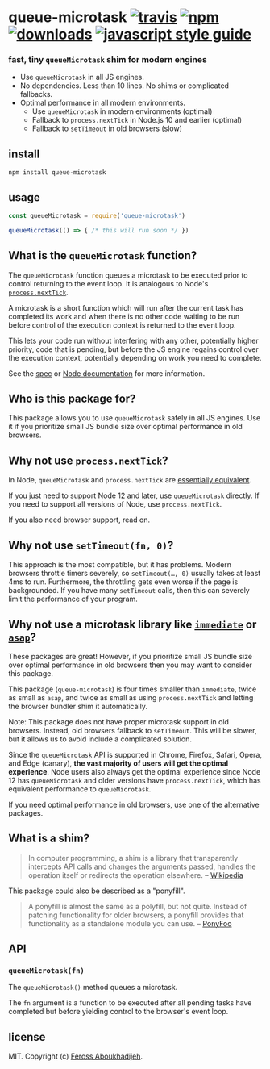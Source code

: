 # queue-microtask [![travis][travis-image]][travis-url] [![npm][npm-image]][npm-url] [![downloads][downloads-image]][downloads-url] [![javascript style guide][standard-image]][standard-url]

[travis-image]: https://img.shields.io/travis/feross/queue-microtask/master.svg
[travis-url]: https://travis-ci.org/feross/queue-microtask
[npm-image]: https://img.shields.io/npm/v/queue-microtask.svg
[npm-url]: https://npmjs.org/package/queue-microtask
[downloads-image]: https://img.shields.io/npm/dm/queue-microtask.svg
[downloads-url]: https://npmjs.org/package/queue-microtask
[standard-image]: https://img.shields.io/badge/code_style-standard-brightgreen.svg
[standard-url]: https://standardjs.com

### fast, tiny `queueMicrotask` shim for modern engines

- Use `queueMicrotask` in all JS engines.
- No dependencies. Less than 10 lines. No shims or complicated fallbacks.
- Optimal performance in all modern environments.
  - Use `queueMicrotask` in modern environments (optimal)
  - Fallback to `process.nextTick` in Node.js 10 and earlier (optimal)
  - Fallback to `setTimeout` in old browsers (slow)

## install

```
npm install queue-microtask
```

## usage

```js
const queueMicrotask = require('queue-microtask')

queueMicrotask(() => { /* this will run soon */ })
```

## What is the `queueMicrotask` function?

The `queueMicrotask` function queues a microtask to be executed prior to control returning to the event loop. It is analogous to Node's [`process.nextTick`](https://nodejs.org/api/process.html#process_process_nexttick_callback_args).

A microtask is a short function which will run after the current task has completed its work and when there is no other code waiting to be run before control of the execution context is returned to the event loop.

This lets your code run without interfering with any other, potentially higher priority, code that is pending, but before the JS engine regains control over the execution context, potentially depending on work you need to complete.

See the [spec](https://html.spec.whatwg.org/multipage/timers-and-user-prompts.html#microtask-queuing) or [Node documentation](https://nodejs.org/api/globals.html#globals_queuemicrotask_callback) for more information.

## Who is this package for?

This package allows you to use `queueMicrotask` safely in all JS engines. Use it if you prioritize small JS bundle size over optimal performance in old browsers.

## Why not use `process.nextTick`?

In Node, `queueMicrotask` and `process.nextTick` are [essentially equivalent](https://nodejs.org/api/globals.html#globals_queuemicrotask_callback).

If you just need to support Node 12 and later, use `queueMicrotask` directly. If you need to support all versions of Node, use `process.nextTick`.

If you also need browser support, read on.

## Why not use `setTimeout(fn, 0)`?

This approach is the most compatible, but it has problems. Modern browsers throttle timers severely, so `setTimeout(…, 0)` usually takes at least 4ms to run. Furthermore, the throttling gets even worse if the page is backgrounded. If you have many `setTimeout` calls, then this can severely limit the performance of your program.

## Why not use a microtask library like [`immediate`](https://github.com/calvinmetcalf/immediate) or [`asap`](https://www.npmjs.com/package/asap)?

These packages are great! However, if you prioritize small JS bundle size over optimal performance in old browsers then you may want to consider this package.

This package (`queue-microtask`) is four times smaller than `immediate`, twice as small as `asap`, and twice as small as using `process.nextTick` and letting the browser bundler shim it automatically.

Note: This package does not have proper microtask support in old browsers. Instead, old browsers fallback to `setTimeout`. This will be slower, but it allows us to avoid include a complicated solution.

Since the `queueMicrotask` API is supported in Chrome, Firefox, Safari, Opera, and Edge (canary), **the vast majority of users will get the optimal experience**. Node users also always get the optimal experience since Node 12 has `queueMicrotask` and older versions have `process.nextTick`, which has equivalent performance to `queueMicrotask`.

If you need optimal performance in old browsers, use one of the alternative packages.

## What is a shim?

> In computer programming, a shim is a library that transparently intercepts API calls and changes the arguments passed, handles the operation itself or redirects the operation elsewhere. – [Wikipedia](https://en.wikipedia.org/wiki/Shim_(computing))

This package could also be described as a "ponyfill".

> A ponyfill is almost the same as a polyfill, but not quite. Instead of patching functionality for older browsers, a ponyfill provides that functionality as a standalone module you can use. – [PonyFoo](https://ponyfoo.com/articles/polyfills-or-ponyfills)

## API

### `queueMicrotask(fn)`

The `queueMicrotask()` method queues a microtask.

The `fn` argument is a function to be executed after all pending tasks have completed but before yielding control to the browser's event loop.

## license

MIT. Copyright (c) [Feross Aboukhadijeh](https://feross.org).
